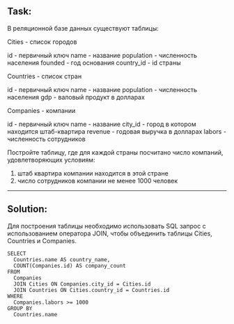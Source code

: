 ## Task:

В реляционной базе данных существуют таблицы:

Cities - список городов

id - первичный ключ
name - название
population - численность населения
founded - год основания
country_id - id страны

Countries - список стран

id - первичный ключ
name - название
population - численность населения
gdp - валовый продукт в долларах

Companies - компании

id - первичный ключ
name - название
city_id - город в котором находится штаб-квартира
revenue - годовая выручка в долларах
labors - численность сотрудников

Постройте таблицу, где для каждой страны посчитано число компаний, удовлетворяющих условиям:

1) штаб квартира компании находится в этой стране
2) число сотрудников компании не менее 1000 человек

---

## Solution:

Для построения таблицы необходимо использовать SQL запрос с использованием оператора JOIN, чтобы объединить таблицы Cities, Countries и Companies.
```
SELECT 
  Countries.name AS country_name,
  COUNT(Companies.id) AS company_count
FROM 
  Companies
  JOIN Cities ON Companies.city_id = Cities.id
  JOIN Countries ON Cities.country_id = Countries.id
WHERE 
  Companies.labors >= 1000
GROUP BY 
  Countries.name
```